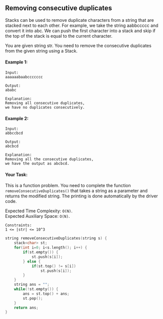 ## Removing consecutive duplicates

Stacks can be used to remove duplicate characters from a string that are stacked next to each other. For example, we take the string aabbccccc and convert it into abc. We can push the first character into a stack and skip if the top of the stack is equal to the current character.

You are given string str. You need to remove the consecutive duplicates from the given string using a Stack.

#### Example 1:

```
Input:
aaaaaabaabccccccc

Output:
ababc

Explanation:
Removing all consecutive duplicates,
we have no duplicates consecutively.
```

#### Example 2:

```
Input:
abbccbcd

Output:
abcbcd

Explanation:
Removing all the consecutive duplicates,
we have the output as abcbcd.
```

#### Your Task:

This is a function problem. You need to complete the function `removeConsecutiveDuplicates()` that takes a string as a parameter and returns the modified string. The printing is done automatically by the driver code.

Expected Time Complexity: `O(N)`.  
Expected Auxiliary Space: `O(N)`.

```
Constraints:
1 <= |str| <= 10^3
```

```c++
string removeConsecutiveDuplicates(string s) {
    stack<char> st;
    for(int i=0; i<s.length(); i++) {
        if(st.empty()) {
            st.push(s[i]);
        } else {
            if(st.top() != s[i])
                st.push(s[i]);
        }
    }
    string ans = "";
    while(!st.empty()) {
        ans = st.top() + ans;
        st.pop();
    }
    return ans;
}
```
